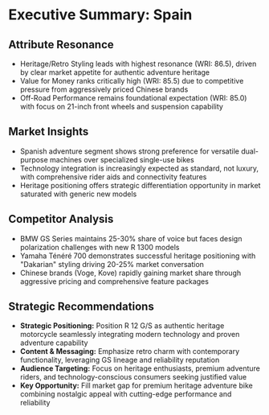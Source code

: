 # Executive Summary: Spain

## Attribute Resonance
- Heritage/Retro Styling leads with highest resonance (WRI: 86.5), driven by clear market appetite for authentic adventure heritage
- Value for Money ranks critically high (WRI: 85.5) due to competitive pressure from aggressively priced Chinese brands
- Off-Road Performance remains foundational expectation (WRI: 85.0) with focus on 21-inch front wheels and suspension capability

## Market Insights
- Spanish adventure segment shows strong preference for versatile dual-purpose machines over specialized single-use bikes
- Technology integration is increasingly expected as standard, not luxury, with comprehensive rider aids and connectivity features
- Heritage positioning offers strategic differentiation opportunity in market saturated with generic new models

## Competitor Analysis
- BMW GS Series maintains 25-30% share of voice but faces design polarization challenges with new R 1300 models
- Yamaha Ténéré 700 demonstrates successful heritage positioning with "Dakarian" styling driving 20-25% market conversation
- Chinese brands (Voge, Kove) rapidly gaining market share through aggressive pricing and comprehensive feature packages

## Strategic Recommendations
- **Strategic Positioning:** Position R 12 G/S as authentic heritage motorcycle seamlessly integrating modern technology and proven adventure capability
- **Content & Messaging:** Emphasize retro charm with contemporary functionality, leveraging GS lineage and reliability reputation
- **Audience Targeting:** Focus on heritage enthusiasts, premium adventure riders, and technology-conscious consumers seeking justified value
- **Key Opportunity:** Fill market gap for premium heritage adventure bike combining nostalgic appeal with cutting-edge performance and reliability